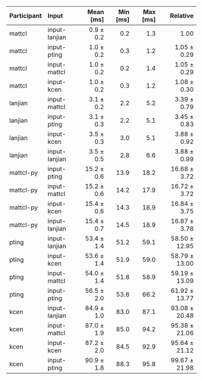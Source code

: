 | Participant | Input | Mean [ms] | Min [ms] | Max [ms] | Relative |
|:---|:---|---:|---:|---:|---:|
| mattcl | input-lanjian | 0.9 ± 0.2 | 0.2 | 1.3 | 1.00 |
| mattcl | input-pting | 1.0 ± 0.2 | 0.3 | 1.2 | 1.05 ± 0.29 |
| mattcl | input-mattcl | 1.0 ± 0.2 | 0.2 | 1.4 | 1.05 ± 0.29 |
| mattcl | input-kcen | 1.0 ± 0.2 | 0.3 | 1.2 | 1.08 ± 0.30 |
| lanjian | input-mattcl | 3.1 ± 0.2 | 2.2 | 5.2 | 3.39 ± 0.79 |
| lanjian | input-pting | 3.1 ± 0.3 | 2.2 | 5.1 | 3.45 ± 0.83 |
| lanjian | input-kcen | 3.5 ± 0.3 | 3.0 | 5.1 | 3.88 ± 0.92 |
| lanjian | input-lanjian | 3.5 ± 0.5 | 2.8 | 6.6 | 3.88 ± 0.99 |
| mattcl-py | input-pting | 15.2 ± 0.6 | 13.9 | 18.2 | 16.68 ± 3.72 |
| mattcl-py | input-mattcl | 15.2 ± 0.6 | 14.2 | 17.9 | 16.72 ± 3.72 |
| mattcl-py | input-kcen | 15.4 ± 0.6 | 14.3 | 18.9 | 16.84 ± 3.75 |
| mattcl-py | input-lanjian | 15.4 ± 0.7 | 14.5 | 18.9 | 16.87 ± 3.78 |
| pting | input-lanjian | 53.4 ± 1.4 | 51.2 | 59.1 | 58.50 ± 12.95 |
| pting | input-kcen | 53.6 ± 1.4 | 51.9 | 59.0 | 58.79 ± 13.00 |
| pting | input-mattcl | 54.0 ± 1.4 | 51.8 | 58.9 | 59.19 ± 13.09 |
| pting | input-pting | 56.5 ± 2.0 | 53.6 | 66.2 | 61.92 ± 13.77 |
| kcen | input-lanjian | 84.9 ± 1.0 | 83.0 | 87.1 | 93.08 ± 20.48 |
| kcen | input-mattcl | 87.0 ± 1.9 | 85.0 | 94.2 | 95.38 ± 21.06 |
| kcen | input-kcen | 87.2 ± 2.0 | 84.5 | 92.9 | 95.64 ± 21.12 |
| kcen | input-pting | 90.9 ± 1.8 | 88.3 | 95.8 | 99.67 ± 21.98 |
